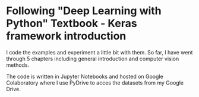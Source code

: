 # Following "Deep Learning with Python" Textbook - Keras framework introduction

I code the examples and experiment a little bit with them.
So far, I have went through 5 chapters including general introduction and computer vision methods.

The code is written in Jupyter Notebooks and hosted on Google Colaboratory where I use PyDrive to acces the datasets from my Google Drive.